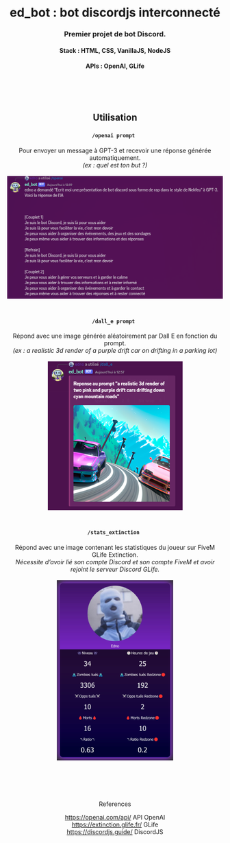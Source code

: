   <div align="center">
  
  <h1>ed_bot :  bot discordjs interconnecté</h1>



### Premier projet de bot Discord.
  #### Stack : HTML, CSS, VanillaJS, NodeJS
  #### APIs : OpenAI, GLife
<br><br><br>


## Utilisation

#### ```/openai prompt ```
Pour envoyer un message à GPT-3 et recevoir une réponse générée automatiquement.<br>
  *(ex : quel est ton but ?)*<br><br>
  ![Une tentative de rap de la part du bot](https://github.com/edn0/gpt_bot/blob/2d7b38386560963feb6daa876cce9e9b6ac2666e/preview/openai_preview.png "Il a déjà fait mieux...")
#
#### ```/dall_e prompt ```
Répond avec une image générée aléatoirement par Dall E en fonction du prompt.<br>
  *(ex : a realistic 3d render of a purple drift car on drifting in a parking lot)*<br><br>
![Une image stylée de voitures](https://github.com/edn0/gpt_bot/blob/2d7b38386560963feb6daa876cce9e9b6ac2666e/preview/dall_e_preview.png "Deux voitures plutôt cool, assez réaliste en plus !")
#

#### ```/stats_extinction ```
Répond avec une image contenant les statistiques du joueur sur FiveM GLife Extinction.<br>*Nécessite d’avoir lié son compte Discord et son compte FiveM et avoir rejoint le serveur Discord GLife.*<br><br>
<img src="https://github.com/edn0/gpt_bot/blob/master/preview/stats_extinction_preview.jpg" height=420 figcaption="Simple template HTML">

  
 #
  <br><br><br>
 References<br>
  
  https://openai.com/api/ API OpenAI <br>
  https://extinction.glife.fr/ GLife <br>
  https://discordjs.guide/ DiscordJS <br>
  
